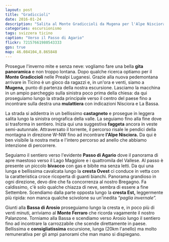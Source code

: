 ```yaml
---
layout: post
title: "Gradiccioli"
date: 2016-01-24
description: "Salita al Monte Gradiccioli da Mugena per l'Alpe Nisciora, il Passo di Agario e la Cresta Ovest e giro ad anello con rientro dalla cresta est passando dal Monte Ferraro"
categories: escursionismo
tags: svizzera ticino  
caption: "Verso il Passo di Agario"
flickr: 72157661980543333
gps: true
map: 46.084104,8.865848
---
```


Prosegue l'inverno mite e senza neve: vogliamo fare una bella **gita panoramica** e non troppo lontana. Dopo qualche ricerca optiamo per il **Monte Gradiccioli** nelle Prealpi Luganesi. Grazie alla nuova pedemontana arrivare in Ticino è un gioco da ragazzi e, in un'ora e venti, siamo a **Mugena,** punto di partenza della nostra escursione. Lasciamo la macchina in un ampio parcheggio sulla sinistra poco prima della chiesa: da qui proseguiamo lungo la strada principale verso il centro del paese fino a incontrare sulla destra una **mulattiera** con indicazioni Nisciora e La Bassa. 

La strada si addentra in un bellissimo **castagneto** e prosegue in leggera salita lungo la sinistra orografica della valle. La seguiamo fino alla fine dove si trasforma in sentiero. Inizia qui una suggestiva **faggeta** ancora in veste semi-autunnale. Attraversato il torrente, il percorso risale le pendici della montagna in direzione W-NW fino ad incontrare **l'Alpe Nisciora.** Da qui è ben visibile la nostra meta e l'intero percorso ad anello che abbiamo intenzione di percorrere.

Seguiamo il sentiero verso l'evidente **Passo di Agario** dove il panorama di apre maestoso verso il Lago Maggiore e i quattromila del Vallese. Al passo è presente un piccolo **bivacco** con gas e bibite ma senza letti. Da qui una lunga e bellissima cavalcata lungo la **cresta Ovest** ci conduce in vetta con la caratteristica croce ricoperta di guanti bianchi. Panorama grandioso in ogni direzione, devo dire che fa concorrenza al nostro Bregagno. Fa caldissimo, c'è solo qualche chiazza di neve, sembra di essere a fine Settembre. Scendiamo dalla parte opposta lungo la **cresta Est,** leggermente più ripida: non manca qualche scivolone su un'inedita *“paglia invernale”.* 

Giunti alla **Bassa di Arosio** proseguiamo lungo la cresta e, in poco più di venti minuti, arriviamo al **Monte Ferraro** che ricorda vagamente il nostro Palanzone. Torniamo alla Bassa e scendiamo verso Arosio lungo il sentiero fino ad incontrare la carrozzabile che scende direttamente in paese. Bellissima e **consigliatissima** escursione, lunga (20km l'anello) ma molto remunerativa per gli ampi panorami che man mano si dispiegano.
